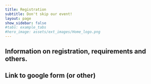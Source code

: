 ```yaml
---
title: Registration
subtitle: Don't skip our event!
layout: page
show_sidebar: false
#tabs: example_tabs
#hero_image: assets/ext_images/Home_logo.png
---
```


## Information on registration, requirements and others.

## Link to google form (or other)